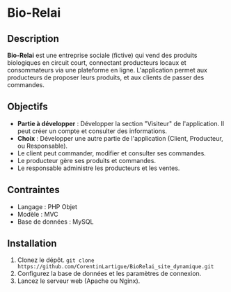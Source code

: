 # Bio-Relai

## Description
**Bio-Relai** est une entreprise sociale (fictive) qui vend des produits biologiques en circuit court, connectant producteurs locaux et consommateurs via une plateforme en ligne. L'application permet aux producteurs de proposer leurs produits, et aux clients de passer des commandes.

## Objectifs
- **Partie à développer** : Développer la section "Visiteur" de l'application. Il peut créer un compte et consulter des informations. 
- **Choix** : Développer une autre partie de l'application (Client, Producteur, ou Responsable).
- Le client peut commander, modifier et consulter ses commandes. 
- Le producteur gère ses produits et commandes.
- Le responsable administre les producteurs et les ventes.

## Contraintes
- Langage : PHP Objet
- Modèle : MVC
- Base de données : MySQL


## Installation

1. Clonez le dépôt.   `git clone https://github.com/CorentinLartigue/BioRelai_site_dynamique.git`
2. Configurez la base de données et les paramètres de connexion.
3. Lancez le serveur web (Apache ou Nginx).

